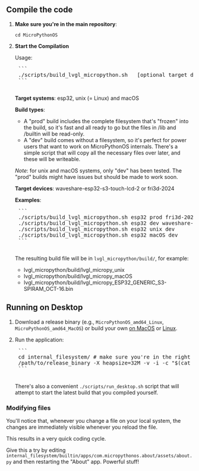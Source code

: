 ## Compile the code

1. **Make sure you're in the main repository**:

    ```
    cd MicroPythonOS
    ```

2. **Start the Compilation**

    Usage:

    <pre>
    ```
    ./scripts/build_lvgl_micropython.sh <target system> <build type (prod or dev)> [optional target device]
    ```
    </pre>

    **Target systems**: esp32, unix (= Linux) and macOS
    
    **Build types**:

    - A "prod" build includes the complete filesystem that's "frozen" into the build, so it's fast and all ready to go but the files in /lib and /builtin will be read-only.
    - A "dev" build comes without a filesystem, so it's perfect for power users that want to work on MicroPythonOS internals. There's a simple script that will copy all the necessary files over later, and these will be writeable.

    _Note_: for unix and macOS systems, only "dev" has been tested. The "prod" builds might have issues but should be made to work soon.

    **Target devices**: waveshare-esp32-s3-touch-lcd-2 or fri3d-2024
    
    **Examples**:

    <pre>
    ```
    ./scripts/build_lvgl_micropython.sh esp32 prod fri3d-2024
    ./scripts/build_lvgl_micropython.sh esp32 dev waveshare-esp32-s3-touch-lcd-2
    ./scripts/build_lvgl_micropython.sh esp32 unix dev
    ./scripts/build_lvgl_micropython.sh esp32 macOS dev
    ```
    </pre>

    The resulting build file will be in `lvgl_micropython/build/`, for example:

    - lvgl_micropython/build/lvgl_micropy_unix
    - lvgl_micropython/build/lvgl_micropy_macOS
    - lvgl_micropython/build/lvgl_micropy_ESP32_GENERIC_S3-SPIRAM_OCT-16.bin

## Running on Desktop

1. Download a release binary (e.g., `MicroPythonOS_amd64_Linux`, `MicroPythonOS_amd64_MacOS`) or build your own [on MacOS](macos.md) or [Linux](linux.md).
2. Run the application:

    <pre>
    ```
    cd internal_filesystem/ # make sure you're in the right place to find the filesystem
    /path/to/release_binary -X heapsize=32M -v -i -c "$(cat boot_unix.py main.py)"
    ```
    </pre>

    There's also a convenient `./scripts/run_desktop.sh` script that will attempt to start the latest build that you compiled yourself.

### Modifying files

You'll notice that, whenever you change a file on your local system, the changes are immediately visible whenever you reload the file.

This results in a very quick coding cycle.

Give this a try by editing `internal_filesystem/builtin/apps/com.micropythonos.about/assets/about.py` and then restarting the "About" app. Powerful stuff!
